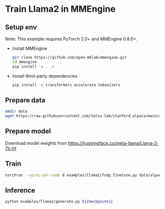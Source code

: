 # Train Llama2 in MMEngine

## Setup env

Note: This example requires PyTorch 2.0+ and MMEngine 0.8.0+.

- Install MMEngine

  ```bash
  git clone https://github.com/open-mmlab/mmengine.git
  cd mmengine
  pip install -e . -v
  ```

- Install third-party dependencies

  ```bash
  pip install -U transformers accelerate tokenizers
  ```

## Prepare data

```bash
mkdir data
wget https://raw.githubusercontent.com/tatsu-lab/stanford_alpaca/main/alpaca_data.json -O data/alpaca_data.json
```

## Prepare model

Download model weights from https://huggingface.co/meta-llama/Llama-2-7b-hf

## Train

```bash
torchrun --nproc-per-node 8 examples/llama2/fsdp_finetune.py data/alpaca_data.json ${model_weights}
```

## Inference

```bash
python examples/llama2/generate.py ${checkpoints}
```
